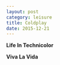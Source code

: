```yaml
---
layout: post
category: leisure
title: Coldplay
date: 2015-12-21
---
```


**Life In Technicolor**

**Viva La Vida**